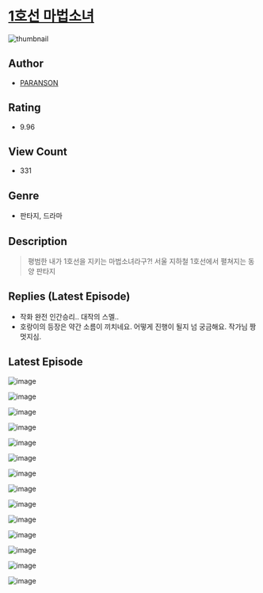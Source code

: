 # [1호선 마법소녀](https://comic.naver.com/challenge/list?titleId=810374)
![thumbnail](https://image-comic.pstatic.net/user_contents_data/challenge_comic/2023/05/23/359171/upload_3559028108238860340_480x623.jpeg)

## Author
- [PARANSON](https://comic.naver.com/artistTitle?id=359171)

## Rating
- 9.96

## View Count
- 331

## Genre
- 판타지, 드라마

## Description
> 평범한 내가 1호선을 지키는 마법소녀라구?! 서울 지하철 1호선에서 펼쳐지는 동양 판타지

## Replies (Latest Episode)
- 작화 완전 인간승리.. 대작의 스멜..
- 호랑이의 등장은 약간 소름이 끼치네요. 어떻게 진행이 될지 넘 궁금해요. 작가님 짱 멋지심.

## Latest Episode
![image](https://image-comic.pstatic.net/user_contents_data/challenge_comic/2023/05/23/359171/upload_3847307967382892855.jpeg)

![image](https://image-comic.pstatic.net/user_contents_data/challenge_comic/2023/05/23/359171/upload_7075779959073420592.jpeg)

![image](https://image-comic.pstatic.net/user_contents_data/challenge_comic/2023/05/23/359171/upload_3763098578599634232.jpeg)

![image](https://image-comic.pstatic.net/user_contents_data/challenge_comic/2023/05/23/359171/upload_3546075852539717219.jpeg)

![image](https://image-comic.pstatic.net/user_contents_data/challenge_comic/2023/05/23/359171/upload_7148166096517227056.jpeg)

![image](https://image-comic.pstatic.net/user_contents_data/challenge_comic/2023/05/23/359171/upload_3904959750708671031.jpeg)

![image](https://image-comic.pstatic.net/user_contents_data/challenge_comic/2023/05/23/359171/upload_7365980665025094500.jpeg)

![image](https://image-comic.pstatic.net/user_contents_data/challenge_comic/2023/05/23/359171/upload_3630572231020720740.jpeg)

![image](https://image-comic.pstatic.net/user_contents_data/challenge_comic/2023/05/23/359171/upload_7365971868146348129.jpeg)

![image](https://image-comic.pstatic.net/user_contents_data/challenge_comic/2023/05/23/359171/upload_3486969411135419449.jpeg)

![image](https://image-comic.pstatic.net/user_contents_data/challenge_comic/2023/05/23/359171/upload_3977018650484290658.jpeg)

![image](https://image-comic.pstatic.net/user_contents_data/challenge_comic/2023/05/23/359171/upload_3631368273141053283.jpeg)

![image](https://image-comic.pstatic.net/user_contents_data/challenge_comic/2023/05/23/359171/upload_3774405957055112755.jpeg)

![image](https://image-comic.pstatic.net/user_contents_data/challenge_comic/2023/05/23/359171/upload_7089059646483227750.jpeg)
